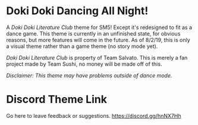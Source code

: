 # Doki Doki Dancing All Night!
A *Doki Doki Literature Club* theme for SM5! Except it's redesigned to fit as a dance game.
This theme is currently in an unfinished state, for obvious reasons, but more features will come in the future.
As of 8/2/19, this is only a visual theme rather than a game theme (no story mode yet).

*Doki Doki Literature Club* is property of Team Salvato. This is merely a fan project made by Team Sushi, no money will be made off of this.

*Disclaimer: This theme may have problems outside of dance mode.*

# Discord Theme Link
Go here to leave feedback or suggestions.
https://discord.gg/hnNX7Hh
